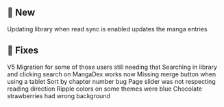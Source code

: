 ## 🥳 New
Updating library when read sync is enabled updates the manga entries
## 🐜 Fixes
V5 Migration for some of those users still needing that
Searching in library and clicking search on MangaDex works now
Missing merge button when using a tablet
Sort by chapter number bug
Page slider was not respecting reading direction
Ripple colors on some themes were blue
Chocolate strawberries had wrong background
